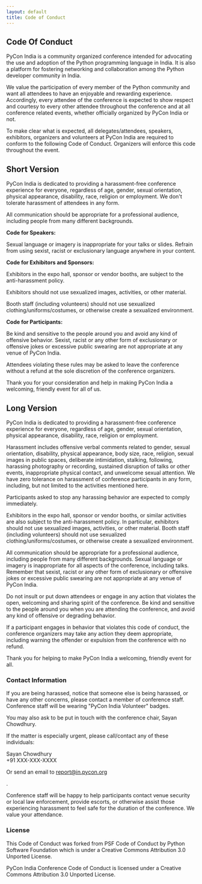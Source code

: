 ```yaml
---
layout: default
title: Code of Conduct
---
```


## Code Of Conduct

PyCon India is a community organized conference intended for advocating the use and adoption of the Python programming language in India. It is also a platform for fostering networking and collaboration among the Python developer community in India.

We value the participation of every member of the Python community and want all attendees to have an enjoyable and rewarding experience. Accordingly, every attendee of the conference is expected to show respect and courtesy to every other attendee throughout the conference and at all conference related events, whether officially organized by PyCon India or not.

To make clear what is expected, all delegates/attendees, speakers, exhibitors, organizers and volunteers at PyCon India are required to conform to the following Code of Conduct. Organizers will enforce this code throughout the event.


## Short Version

PyCon India is dedicated to providing a harassment-free conference experience for everyone, regardless of age, gender, sexual orientation, physical appearance, disability, race, religion or employment. We don't tolerate harassment of attendees in any form.

All communication should be appropriate for a professional audience, including people from many different backgrounds.

**Code for Speakers:**

Sexual language or imagery is inappropriate for your talks or slides. Refrain from using sexist, racist or exclusionary language anywhere in your content.

**Code for Exhibitors and Sponsors:**

Exhibitors in the expo hall, sponsor or vendor booths, are subject to the anti-harassment policy.

Exhibitors should not use sexualized images, activities, or other material.

Booth staff (including volunteers) should not use sexualized clothing/uniforms/costumes, or otherwise create a sexualized environment.

**Code for Participants:**

Be kind and sensitive to the people around you and avoid any kind of offensive behavior. Sexist, racist or any other form of exclusionary or offensive jokes or excessive public swearing are not appropriate at any venue of PyCon India.

Attendees violating these rules may be asked to leave the conference without a refund at the sole discretion of the conference organizers.

Thank you for your consideration and help in making PyCon India a welcoming, friendly event for all of us.

## Long Version

PyCon India is dedicated to providing a harassment-free conference experience for everyone, regardless of age, gender, sexual orientation, physical appearance, disability, race, religion or employment.

Harassment includes offensive verbal comments related to gender, sexual orientation, disability, physical appearance, body size, race, religion, sexual images in public spaces, deliberate intimidation, stalking, following, harassing photography or recording, sustained disruption of talks or other events, inappropriate physical contact, and unwelcome sexual attention. We have zero tolerance on harassment of conference participants in any form, including, but not limited to the activities mentioned here.

Participants asked to stop any harassing behavior are expected to comply immediately.

Exhibitors in the expo hall, sponsor or vendor booths, or similar activities are also subject to the anti-harassment policy. In particular, exhibitors should not use sexualized images, activities, or other material. Booth staff (including volunteers) should not use sexualized clothing/uniforms/costumes, or otherwise create a sexualized environment.

All communication should be appropriate for a professional audience, including people from many different backgrounds. Sexual language or imagery is inappropriate for all aspects of the conference, including talks. Remember that sexist, racist or any other form of exclusionary or offensive jokes or excessive public swearing are not appropriate at any venue of PyCon India.

Do not insult or put down attendees or engage in any action that violates the open, welcoming and sharing spirit of the conference. Be kind and sensitive to the people around you when you are attending the conference, and avoid any kind of offensive or degrading behavior.

If a participant engages in behavior that violates this code of conduct, the conference organizers may take any action they deem appropriate, including warning the offender or expulsion from the conference with no refund.

Thank you for helping to make PyCon India a welcoming, friendly event for all.

### Contact Information

If you are being harassed, notice that someone else is being harassed, or have any other concerns, please contact a member of conference staff. Conference staff will be wearing "PyCon India Volunteer" badges.

You may also ask to be put in touch with the conference chair‚ Sayan Chowdhury.

If the matter is especially urgent, please call/contact any of these individuals:

Sayan Chowdhury  
+91 XXX-XXX-XXXX

Or send an email to [report@in.pycon.org](mailto:report@in.pycon.org)

.

Conference staff will be happy to help participants contact venue security or local law enforcement, provide escorts, or otherwise assist those experiencing harassment to feel safe for the duration of the conference. We value your attendance.

### License

This Code of Conduct was forked from PSF Code of Conduct by Python Software Foundation which is under a Creative Commons Attribution 3.0 Unported License.

PyCon India Conference Code of Conduct is licensed under a Creative Commons Attribution 3.0 Unported License.
